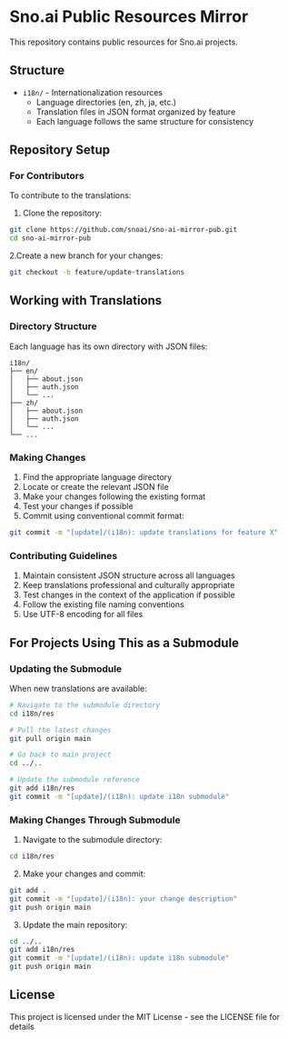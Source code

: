 # Sno.ai Public Resources Mirror

This repository contains public resources for Sno.ai projects.

## Structure

- `i18n/` - Internationalization resources
  - Language directories (en, zh, ja, etc.)
  - Translation files in JSON format organized by feature
  - Each language follows the same structure for consistency

## Repository Setup

### For Contributors

To contribute to the translations:

1. Clone the repository:

```bash
git clone https://github.com/snoai/sno-ai-mirror-pub.git
cd sno-ai-mirror-pub
```

2.Create a new branch for your changes:

```bash
git checkout -b feature/update-translations
```

## Working with Translations

### Directory Structure

Each language has its own directory with JSON files:

```
i18n/
├── en/
│   ├── about.json
│   ├── auth.json
│   └── ...
├── zh/
│   ├── about.json
│   ├── auth.json
│   └── ...
└── ...
```

### Making Changes

1. Find the appropriate language directory
2. Locate or create the relevant JSON file
3. Make your changes following the existing format
4. Test your changes if possible
5. Commit using conventional commit format:

```bash
git commit -m "[update]/(i18n): update translations for feature X"
```

### Contributing Guidelines

1. Maintain consistent JSON structure across all languages
2. Keep translations professional and culturally appropriate
3. Test changes in the context of the application if possible
4. Follow the existing file naming conventions
5. Use UTF-8 encoding for all files

## For Projects Using This as a Submodule

### Updating the Submodule

When new translations are available:

```bash
# Navigate to the submodule directory
cd i18n/res

# Pull the latest changes
git pull origin main

# Go back to main project
cd ../..

# Update the submodule reference
git add i18n/res
git commit -m "[update]/(i18n): update i18n submodule"
```

### Making Changes Through Submodule

1. Navigate to the submodule directory:

```bash
cd i18n/res
```

2. Make your changes and commit:

```bash
git add .
git commit -m "[update]/(i18n): your change description"
git push origin main
```

3. Update the main repository:

```bash
cd ../..
git add i18n/res
git commit -m "[update]/(i18n): update i18n submodule"
git push origin main
```

## License

This project is licensed under the MIT License - see the LICENSE file for details
